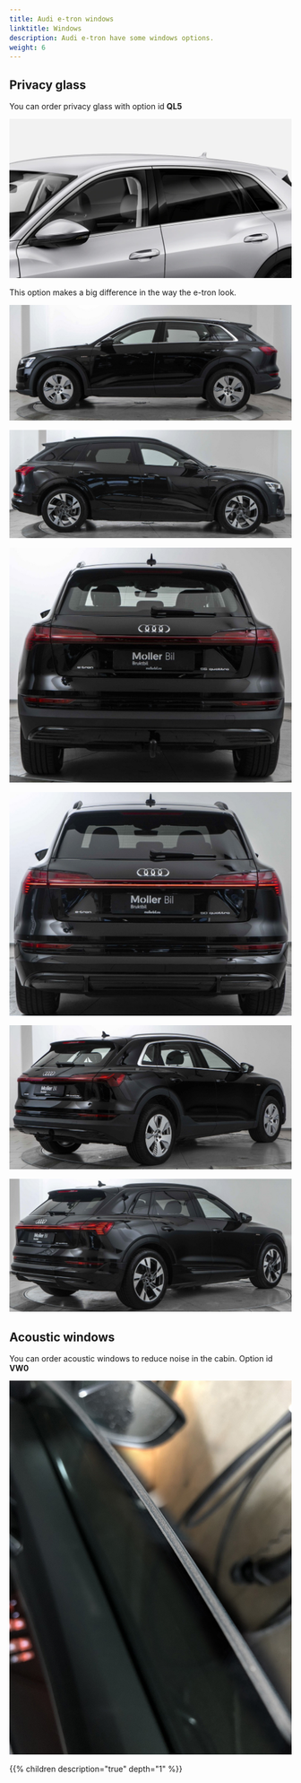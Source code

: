 ```yaml
---
title: Audi e-tron windows 
linktitle: Windows
description: Audi e-tron have some windows options.
weight: 6
---
```


## Privacy glass

You can order privacy glass with option id **QL5**

![Panoramic roof](privacywindows.png "Privacy windows")

This option makes a big difference in the way the e-tron look.

![Panoramic roof](standard_windows_1.jpg "Standard clear windows")

![Panoramic roof](privacy_windows_1.jpg "Privacy windows")

![Panoramic roof](standard_windows_2.jpg "Standard clear windows")

![Panoramic roof](privacy_windows_2.jpg "Privacy windows")

![Panoramic roof](standard_windows_3.jpg "Standard clear windows")

![Panoramic roof](privacy_windows_3.jpg "Privacy windows")


## Acoustic windows

You can order acoustic windows to reduce noise in the cabin. Option id **VW0**

![Double windows](doublewindows.jpg "Double windows")


{{% children description="true" depth="1" %}}
